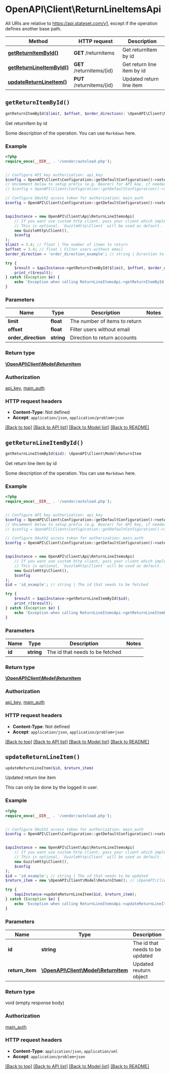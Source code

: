 # OpenAPI\Client\ReturnLineItemsApi

All URIs are relative to https://api.stateset.com/v1, except if the operation defines another base path.

| Method | HTTP request | Description |
| ------------- | ------------- | ------------- |
| [**getReturnItemById()**](ReturnLineItemsApi.md#getReturnItemById) | **GET** /returnitems | Get returnItem by id |
| [**getReturnLineItemById()**](ReturnLineItemsApi.md#getReturnLineItemById) | **GET** /returnitems/{id} | Get return line item by id |
| [**updateReturnLineItem()**](ReturnLineItemsApi.md#updateReturnLineItem) | **PUT** /returnitems/{id} | Updated return line item |


## `getReturnItemById()`

```php
getReturnItemById($limit, $offset, $order_direction): \OpenAPI\Client\Model\ReturnItem
```

Get returnItem by id

Some description of the operation. You can use `Markdown` here.

### Example

```php
<?php
require_once(__DIR__ . '/vendor/autoload.php');


// Configure API key authorization: api_key
$config = OpenAPI\Client\Configuration::getDefaultConfiguration()->setApiKey('api_key', 'YOUR_API_KEY');
// Uncomment below to setup prefix (e.g. Bearer) for API key, if needed
// $config = OpenAPI\Client\Configuration::getDefaultConfiguration()->setApiKeyPrefix('api_key', 'Bearer');

// Configure OAuth2 access token for authorization: main_auth
$config = OpenAPI\Client\Configuration::getDefaultConfiguration()->setAccessToken('YOUR_ACCESS_TOKEN');


$apiInstance = new OpenAPI\Client\Api\ReturnLineItemsApi(
    // If you want use custom http client, pass your client which implements `GuzzleHttp\ClientInterface`.
    // This is optional, `GuzzleHttp\Client` will be used as default.
    new GuzzleHttp\Client(),
    $config
);
$limit = 3.4; // float | The number of items to return
$offset = 3.4; // float | Filter users without email
$order_direction = 'order_direction_example'; // string | Direction to return accounts

try {
    $result = $apiInstance->getReturnItemById($limit, $offset, $order_direction);
    print_r($result);
} catch (Exception $e) {
    echo 'Exception when calling ReturnLineItemsApi->getReturnItemById: ', $e->getMessage(), PHP_EOL;
}
```

### Parameters

| Name | Type | Description  | Notes |
| ------------- | ------------- | ------------- | ------------- |
| **limit** | **float**| The number of items to return | |
| **offset** | **float**| Filter users without email | |
| **order_direction** | **string**| Direction to return accounts | |

### Return type

[**\OpenAPI\Client\Model\ReturnItem**](../Model/ReturnItem.md)

### Authorization

[api_key](../../README.md#api_key), [main_auth](../../README.md#main_auth)

### HTTP request headers

- **Content-Type**: Not defined
- **Accept**: `application/json`, `application/problem+json`

[[Back to top]](#) [[Back to API list]](../../README.md#endpoints)
[[Back to Model list]](../../README.md#models)
[[Back to README]](../../README.md)

## `getReturnLineItemById()`

```php
getReturnLineItemById($id): \OpenAPI\Client\Model\ReturnItem
```

Get return line item by id

Some description of the operation. You can use `Markdown` here.

### Example

```php
<?php
require_once(__DIR__ . '/vendor/autoload.php');


// Configure API key authorization: api_key
$config = OpenAPI\Client\Configuration::getDefaultConfiguration()->setApiKey('api_key', 'YOUR_API_KEY');
// Uncomment below to setup prefix (e.g. Bearer) for API key, if needed
// $config = OpenAPI\Client\Configuration::getDefaultConfiguration()->setApiKeyPrefix('api_key', 'Bearer');

// Configure OAuth2 access token for authorization: main_auth
$config = OpenAPI\Client\Configuration::getDefaultConfiguration()->setAccessToken('YOUR_ACCESS_TOKEN');


$apiInstance = new OpenAPI\Client\Api\ReturnLineItemsApi(
    // If you want use custom http client, pass your client which implements `GuzzleHttp\ClientInterface`.
    // This is optional, `GuzzleHttp\Client` will be used as default.
    new GuzzleHttp\Client(),
    $config
);
$id = 'id_example'; // string | The id that needs to be fetched

try {
    $result = $apiInstance->getReturnLineItemById($id);
    print_r($result);
} catch (Exception $e) {
    echo 'Exception when calling ReturnLineItemsApi->getReturnLineItemById: ', $e->getMessage(), PHP_EOL;
}
```

### Parameters

| Name | Type | Description  | Notes |
| ------------- | ------------- | ------------- | ------------- |
| **id** | **string**| The id that needs to be fetched | |

### Return type

[**\OpenAPI\Client\Model\ReturnItem**](../Model/ReturnItem.md)

### Authorization

[api_key](../../README.md#api_key), [main_auth](../../README.md#main_auth)

### HTTP request headers

- **Content-Type**: Not defined
- **Accept**: `application/json`, `application/problem+json`

[[Back to top]](#) [[Back to API list]](../../README.md#endpoints)
[[Back to Model list]](../../README.md#models)
[[Back to README]](../../README.md)

## `updateReturnLineItem()`

```php
updateReturnLineItem($id, $return_item)
```

Updated return line item

This can only be done by the logged in user.

### Example

```php
<?php
require_once(__DIR__ . '/vendor/autoload.php');


// Configure OAuth2 access token for authorization: main_auth
$config = OpenAPI\Client\Configuration::getDefaultConfiguration()->setAccessToken('YOUR_ACCESS_TOKEN');


$apiInstance = new OpenAPI\Client\Api\ReturnLineItemsApi(
    // If you want use custom http client, pass your client which implements `GuzzleHttp\ClientInterface`.
    // This is optional, `GuzzleHttp\Client` will be used as default.
    new GuzzleHttp\Client(),
    $config
);
$id = 'id_example'; // string | The id that needs to be updated
$return_item = new \OpenAPI\Client\Model\ReturnItem(); // \OpenAPI\Client\Model\ReturnItem | Updated reuturn object

try {
    $apiInstance->updateReturnLineItem($id, $return_item);
} catch (Exception $e) {
    echo 'Exception when calling ReturnLineItemsApi->updateReturnLineItem: ', $e->getMessage(), PHP_EOL;
}
```

### Parameters

| Name | Type | Description  | Notes |
| ------------- | ------------- | ------------- | ------------- |
| **id** | **string**| The id that needs to be updated | |
| **return_item** | [**\OpenAPI\Client\Model\ReturnItem**](../Model/ReturnItem.md)| Updated reuturn object | |

### Return type

void (empty response body)

### Authorization

[main_auth](../../README.md#main_auth)

### HTTP request headers

- **Content-Type**: `application/json`, `application/xml`
- **Accept**: `application/problem+json`

[[Back to top]](#) [[Back to API list]](../../README.md#endpoints)
[[Back to Model list]](../../README.md#models)
[[Back to README]](../../README.md)

